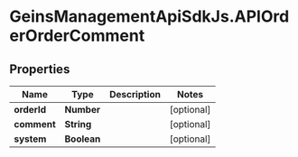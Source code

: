 # GeinsManagementApiSdkJs.APIOrderOrderComment

## Properties

Name | Type | Description | Notes
------------ | ------------- | ------------- | -------------
**orderId** | **Number** |  | [optional] 
**comment** | **String** |  | [optional] 
**system** | **Boolean** |  | [optional] 


